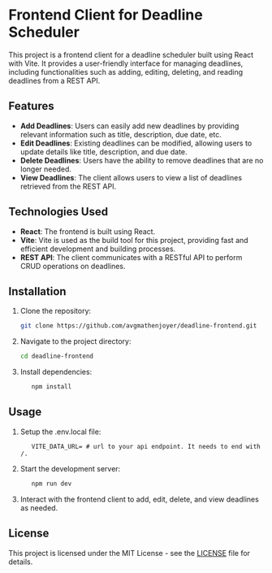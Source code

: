 # Frontend Client for Deadline Scheduler

This project is a frontend client for a deadline scheduler built using React with Vite. It provides a user-friendly interface for managing deadlines, including functionalities such as adding, editing, deleting, and reading deadlines from a REST API.

## Features

- **Add Deadlines**: Users can easily add new deadlines by providing relevant information such as title, description, due date, etc.
- **Edit Deadlines**: Existing deadlines can be modified, allowing users to update details like title, description, and due date.
- **Delete Deadlines**: Users have the ability to remove deadlines that are no longer needed.
- **View Deadlines**: The client allows users to view a list of deadlines retrieved from the REST API.

## Technologies Used

- **React**: The frontend is built using React.
- **Vite**: Vite is used as the build tool for this project, providing fast and efficient development and building processes.
- **REST API**: The client communicates with a RESTful API to perform CRUD operations on deadlines.

## Installation

1. Clone the repository:

   ```bash
   git clone https://github.com/avgmathenjoyer/deadline-frontend.git
   ```
2. Navigate to the project directory:
   ```bash
   cd deadline-frontend
   ```
3. Install dependencies:
   ```bash
      npm install
   ```

## Usage

1. Setup the .env.local file:
   ```init
      VITE_DATA_URL= # url to your api endpoint. It needs to end with /.
   ```
2. Start the development server:
   ```bash
      npm run dev
   ```

3. Interact with the frontend client to add, edit, delete, and view deadlines as needed.

## License

This project is licensed under the MIT License - see the [LICENSE](LICENSE) file for details.